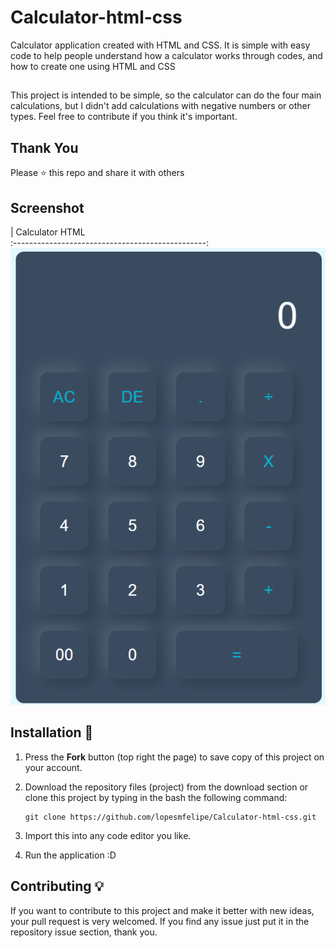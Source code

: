 # Calculator-html-css
Calculator application created with HTML and CSS. It is simple with easy code to help people understand how a calculator works through codes, and how to create one using HTML and CSS

##
This project is intended to be simple, so the calculator can do the four main calculations, but I didn't add calculations with negative numbers or other types. Feel free to contribute if you think it's important.

## Thank You
Please ⭐️ this repo and share it with others

## Screenshot
|               Calculator HTML               
:------------------------------------------------:
 ![Calculator screenshot](calculator-HTML-CSS.png) 


## Installation 🔌
1. Press the **Fork** button (top right the page) to save copy of this project on your account.

2. Download the repository files (project) from the download section or clone this project by typing in the bash the following command:

       git clone https://github.com/lopesmfelipe/Calculator-html-css.git
3. Import this into any code editor you like.
 
5. Run the application :D

## Contributing 💡
If you want to contribute to this project and make it better with new ideas, your pull request is very welcomed.
If you find any issue just put it in the repository issue section, thank you.

